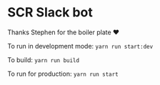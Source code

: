 # SCR Slack bot

Thanks Stephen for the boiler plate ❤️

To run in development mode:
`yarn run start:dev`

To build:
`yarn run build`

To run for production:
`yarn run start`